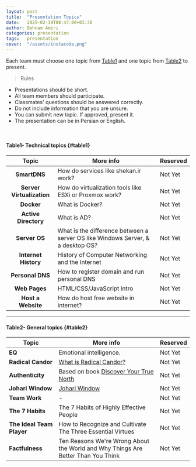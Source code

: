 ```yaml
---
layout: post
title:  "Presentation Topics"
date:   2025-02-19T08:47:00+03:30
author: Behnam Amiri
categories: presentation 
tags:	presentation
cover:  "/assets/instacode.png"
---
```


Each team must choose one topic from [Table1](#table1) and one topic from [Table2](#table2) to present.
> Rules
- Presentations should be short.
- All team members should participate.
- Classmates' questions should be answered correctly. 
- Do not include information that you are unsure.
- You can submit new topic. If approved, present it.
- The presentation can be in Persian or English.

<br>

#### Table1- Technical topics {#table1}

| Topic        | More info								        |  Reserved  |
|:------------:|------------------------------------------------|------------|
| **SmartDNS**   | How do services like shekan.ir work?| Not Yet |
| **Server Virtualization**   | How do virtualization tools like ESXi or Proxmox work?| Not Yet |
| **Docker**   | What is Docker?| Not Yet |
| **Active Directory**   | What is AD?| Not Yet |
| **Server OS**   | What is the difference between a server OS like Windows Server, & a desktop OS?| Not Yet |
| **Internet History**   | History of Computer Networking and the Internet| Not Yet |
| **Personal DNS**   | How to register domain and run personal DNS| Not Yet |
| **Web Pages**   | HTML/CSS/JavaScript intro| Not Yet |
| **Host a Website**   | How do host free website in internet?| Not Yet |

<hr>


#### Table2- General topics {#table2}

| Topic      |More info                         |  Reserved  |
|------------|----------------------------------|------------|
| **EQ**   | Emotional intelligence.| Not Yet |
| **Radical Candor**   | [What is Radical Candor?](https://www.radicalcandor.com/blog/what-is-radical-candor/)| Not Yet |
| **Authenticity**   | Based on book [Discover Your True North](https://discoveryourtruenorth.org/)| Not Yet |
| **Johari Window**   | [Johari Window](https://en.wikipedia.org/wiki/Johari_window)| Not Yet |
| **Team Work**    | -| Not Yet |
| **The 7 Habits**   | The 7 Habits of Highly Effective People| Not Yet |
| **The Ideal Team Player**   | How to Recognize and Cultivate The Three Essential Virtues| Not Yet |
| **Factfulness**   | Ten Reasons We're Wrong About the World and Why Things Are Better Than You Think| Not Yet |
